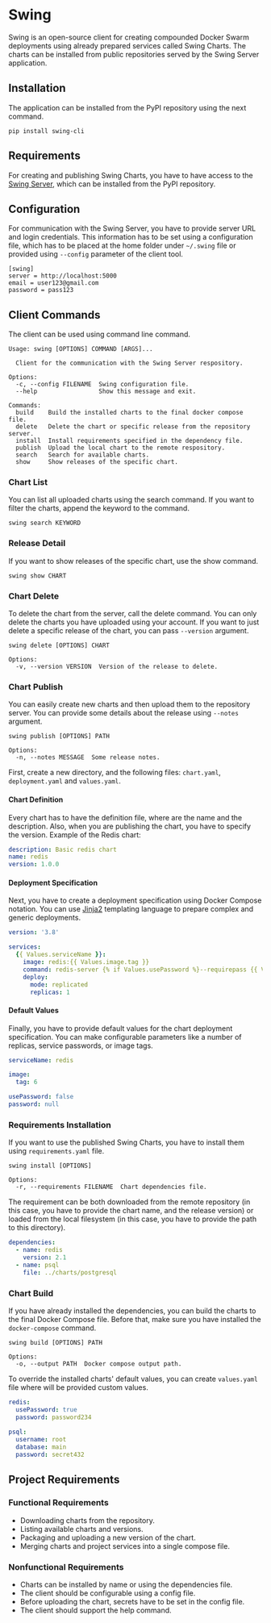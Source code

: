 # Swing
Swing is an open-source client for creating compounded Docker Swarm deployments using already prepared services called Swing Charts.
The charts can be installed from public repositories served by the Swing Server application.

## Installation

The application can be installed from the PyPI repository using the next command.

```shell
pip install swing-cli
```

## Requirements

For creating and publishing Swing Charts, you have to have access to the [Swing Server](https://pypi.org/project/swing-server/),
which can be installed from the PyPI repository.

## Configuration

For communication with the Swing Server, you have to provide server URL and login credentials.
This information has to be set using a configuration file, which has to be placed at the home folder
under `~/.swing` file or provided using `--config` parameter of the client tool.

```
[swing]
server = http://localhost:5000
email = user123@gmail.com
password = pass123
```

## Client Commands

The client can be used using command line command.

```
Usage: swing [OPTIONS] COMMAND [ARGS]...

  Client for the communication with the Swing Server respository.

Options:
  -c, --config FILENAME  Swing configuration file.
  --help                 Show this message and exit.

Commands:
  build    Build the installed charts to the final docker compose file.
  delete   Delete the chart or specific release from the repository server.
  install  Install requirements specified in the dependency file.
  publish  Upload the local chart to the remote respository.
  search   Search for available charts.
  show     Show releases of the specific chart.
```

### Chart List

You can list all uploaded charts using the search command. If you want to filter the charts, append the keyword to the command.

```shell
swing search KEYWORD
```

### Release Detail

If you want to show releases of the specific chart, use the show command.

```shell
swing show CHART
```

### Chart Delete

To delete the chart from the server, call the delete command. You can only delete the charts you have uploaded using your account.
If you want to just delete a specific release of the chart, you can pass `--version` argument.

```shell
swing delete [OPTIONS] CHART

Options:
  -v, --version VERSION  Version of the release to delete.
```

### Chart Publish

You can easily create new charts and then upload them to the repository server. You can provide some details about
the release using `--notes` argument.

```shell
swing publish [OPTIONS] PATH

Options:
  -n, --notes MESSAGE  Some release notes.
```

First, create a new directory, and the following files: `chart.yaml`, `deployment.yaml` and `values.yaml`.

#### Chart Definition

Every chart has to have the definition file, where are the name and the description. Also, when you are publishing
the chart, you have to specify the version. Example of the Redis chart:

```yaml
description: Basic redis chart
name: redis
version: 1.0.0
```

#### Deployment Specification

Next, you have to create a deployment specification using Docker Compose notation. You can use [Jinja2](https://jinja.palletsprojects.com/en/2.11.x/)
templating language to prepare complex and generic deployments.

```yaml
version: '3.8'

services:
  {{ Values.serviceName }}:
    image: redis:{{ Values.image.tag }}
    command: redis-server {% if Values.usePassword %}--requirepass {{ Values.password }}{% endif %}
    deploy:
      mode: replicated
      replicas: 1
```

#### Default Values

Finally, you have to provide default values for the chart deployment specification. You can make configurable parameters
like a number of replicas, service passwords, or image tags.

```yaml
serviceName: redis

image:
  tag: 6

usePassword: false
password: null
```

### Requirements Installation

If you want to use the published Swing Charts, you have to install them using `requirements.yaml` file.

```shell
swing install [OPTIONS]

Options:
  -r, --requirements FILENAME  Chart dependencies file.
```

The requirement can be both downloaded from the remote repository (in this case, you have to provide the chart name, and the release
version) or loaded from the local filesystem (in this case, you have to provide the path to this directory).

```yaml
dependencies:
  - name: redis
    version: 2.1
  - name: psql
    file: ../charts/postgresql
```

### Chart Build

If you have already installed the dependencies, you can build the charts to the final Docker Compose file.
Before that, make sure you have installed the `docker-compose` command.

```shell
swing build [OPTIONS] PATH

Options:
  -o, --output PATH  Docker compose output path.
```

To override the installed charts' default values, you can create `values.yaml` file where will be provided custom values.

```yaml
redis:
  usePassword: true
  password: password234
  
psql:
  username: root
  database: main
  password: secret432
```

## Project Requirements

### Functional Requirements
- Downloading charts from the repository.
- Listing available charts and versions.
- Packaging and uploading a new version of the chart.
- Merging charts and project services into a single compose file.

### Nonfunctional Requirements
- Charts can be installed by name or using the dependencies file.
- The client should be configurable using a config file.
- Before uploading the chart, secrets have to be set in the config file.
- The client should support the help command.

